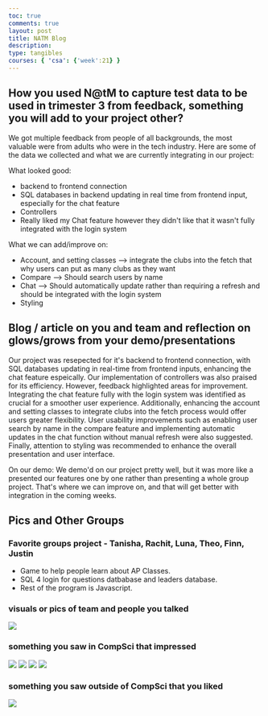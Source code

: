 ```yaml
---
toc: true
comments: true
layout: post
title: NATM Blog
description: 
type: tangibles
courses: { 'csa': {'week':21} }
---
```




## How you used N@tM to capture test data to be used in trimester 3 from feedback, something you will add to your project other?


We got multiple feedback from people of all backgrounds, the most valuable were from adults who were in the tech industry. Here are some of the data we collected  and what we are currently integrating in our project:

What looked good:
- backend to frontend connection
- SQL databases in backend updating in real time from frontend input, especially for the chat feature
- Controllers
- Really liked my Chat feature however they didn't like that it wasn't fully integrated with the login system

What we can add/improve on:
- Account, and setting classes --> integrate the clubs into the fetch that why users can put as many clubs as they want
- Compare --> Should search users by name
- Chat --> Should automatically update rather than requiring a refresh and should be integrated with the login system
- Styling


## Blog / article on you and team and reflection on glows/grows from your demo/presentations

Our project was resepected for it's backend to frontend connection, with SQL databases  updating in real-time from frontend inputs,  enhancing the chat feature espeically. Our implementation of controllers was also praised for its efficiency. However, feedback highlighted areas for improvement. Integrating the chat feature fully with the login system was identified as crucial for a smoother user experience. Additionally, enhancing the account and setting classes to integrate clubs into the fetch process would offer users greater flexibility. User usability improvements such as enabling user search by name in the compare feature and implementing automatic updates in the chat function without manual refresh were also suggested. Finally, attention to styling was recommended to enhance the overall presentation and user interface.

On our demo:
We demo'd on our project pretty well, but it was more like a presented our features one by one rather than presenting a whole group project. That's where we can improve on, and that will get better with integration in the coming weeks.


## Pics and Other Groups

### Favorite groups project - Tanisha, Rachit, Luna, Theo, Finn, Justin
- Game to help people learn about AP Classes.
- SQL 4 login for questions datbabase and leaders database.
- Rest of the program is Javascript.

### visuals or pics of team and people you talked
<img src="{{site.baseurl}}/images/natmpic.jpg">

### something you saw in CompSci that impressed

<img src="{{site.baseurl}}/images/1.PNG">
<img src="{{site.baseurl}}/images/2.PNG">
<img src="{{site.baseurl}}/images/3.PNG">
<img src="{{site.baseurl}}/images/4.PNG">


### something you saw outside of CompSci that you liked

<img src="{{site.baseurl}}/images/ceramics.jpg">
